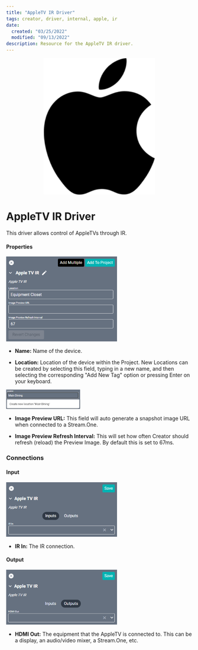```yaml
---
title: "AppleTV IR Driver"
tags: creator, driver, internal, apple, ir
date:
  created: "03/25/2022"
  modified: "09/13/2022"
description: Resource for the AppleTV IR driver.
---
```

<div style="text-align: center">

<a href="../../../Assets/Knowledge-Base/Creator/Drivers/Logos/apple-logo.png">
  <img src="../../../Assets/Knowledge-Base/Creator/Drivers/Logos/apple-logo.png" alt="Apple Logo" width="300" height="" class="center">
</a>
</div>

# AppleTV IR Driver

This driver allows control of AppleTVs through IR.

#### Properties
<a href="../../../Assets/Knowledge-Base/Creator/Drivers/appletv.png">
  <img src="../../../Assets/Knowledge-Base/Creator/Drivers/appletv.png" alt="AppleTV inputs" width="300" height="">
</a>

* **Name:** Name of the device.

* **Location:** Location of the device within the Project. New Locations can be created by selecting this field, typing in a new name, and then selecting the corresponding "Add New Tag" option or pressing Enter on your keyboard.
<img src="../../../Assets/Knowledge-Base/Creator/Drivers/locations-add.png" alt="Adding Main Dining Tag to Location" width="200" height="">

* **Image Preview URL:** This field will auto generate a snapshot image URL when connected to a Stream.One.

* **Image Preview Refresh Interval:** This will set how often Creator should refresh (reload) the Preview Image. By default this is set to 67ms.

### Connections

#### Input
<a href="../../../Assets/Knowledge-Base/Creator/Drivers/appletv-connections-input.png">
  <img src="../../../Assets/Knowledge-Base/Creator/Drivers/appletv-connections-input.png" alt="AppleTV inputs" width="300" height="">
</a>

* **IR In:** The IR connection.

#### Output
<a href="../../../Assets/Knowledge-Base/Creator/Drivers/appletv-connections-output.png">
  <img src="../../../Assets/Knowledge-Base/Creator/Drivers/appletv-connections-output.png" alt="AppleTV outputs" width="300" height="">
</a>

* **HDMI Out:** The equipment that the AppleTV is connected to. This can be a display, an audio/video mixer, a Stream.One, etc.
